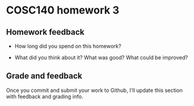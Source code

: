 # COSC140 homework 3

## Homework feedback

 * How long did you spend on this homework?

 * What did you think about it?  What was good?  What could be improved?

## Grade and feedback

Once you commit and submit your work to Github, I'll update this section with feedback and grading info.


